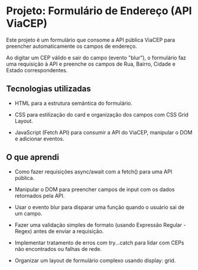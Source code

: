 # Projeto: Formulário de Endereço (API ViaCEP)
Este projeto é um formulário que consome a API pública ViaCEP para preencher automaticamente os campos de endereço.

Ao digitar um CEP válido e sair do campo (evento "blur"), o formulário faz uma requisição à API e preenche os campos de Rua, Bairro, Cidade e Estado correspondentes.

## Tecnologias utilizadas
- HTML para a estrutura semântica do formulário.

- CSS para estilização do card e organização dos campos com CSS Grid Layout.

- JavaScript (Fetch API) para consumir a API do ViaCEP, manipular o DOM e adicionar eventos.

## O que aprendi
- Como fazer requisições async/await com a fetch() para uma API pública.

- Manipular o DOM para preencher campos de input com os dados retornados pela API.

- Usar o evento blur para disparar uma função quando o usuário sai de um campo.

- Fazer uma validação simples de formato (usando Expressão Regular - Regex) antes de enviar a requisição.

- Implementar tratamento de erros com try...catch para lidar com CEPs não encontrados ou falhas de rede.

- Organizar um layout de formulário complexo usando display: grid.